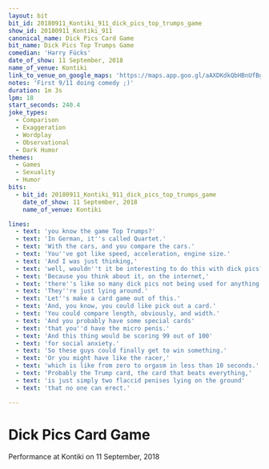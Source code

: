 ```yaml
---
layout: bit
bit_id: 20180911_Kontiki_911_dick_pics_top_trumps_game
show_id: 20180911_Kontiki_911
canonical_name: Dick Pics Card Game
bit_name: Dick Pics Top Trumps Game
comedian: 'Harry Fücks'
date_of_show: 11 September, 2018
name_of_venue: Kontiki
link_to_venue_on_google_maps: 'https://maps.app.goo.gl/aAXDKdkQbHBnUfBg7'
notes: 'First 9/11 doing comedy ;)'
duration: 1m 3s
lpm: 18
start_seconds: 240.4
joke_types:
  - Comparison
  - Exaggeration
  - Wordplay
  - Observational
  - Dark Humor
themes:
  - Games
  - Sexuality
  - Humor
bits:
  - bit_id: 20180911_Kontiki_911_dick_pics_top_trumps_game
    date_of_show: 11 September, 2018
    name_of_venue: Kontiki

lines:
  - text: 'you know the game Top Trumps?'
  - text: 'In German, it''s called Quartet.'
  - text: 'With the cars, and you compare the cars.'
  - text: 'You''ve got like speed, acceleration, engine size.'
  - text: 'And I was just thinking,'
  - text: 'well, wouldn''t it be interesting to do this with dick pics?'
  - text: 'Because you think about it, on the internet,'
  - text: 'there''s like so many dick pics not being used for anything.'
  - text: 'They''re just lying around.'
  - text: 'Let''s make a card game out of this.'
  - text: 'And, you know, you could like pick out a card.'
  - text: 'You could compare length, obviously, and width.'
  - text: 'And you probably have some special cards'
  - text: 'that you''d have the micro penis.'
  - text: 'And this thing would be scoring 99 out of 100'
  - text: 'for social anxiety.'
  - text: 'So these guys could finally get to win something.'
  - text: 'Or you might have like the racer,'
  - text: 'which is like from zero to orgasm in less than 10 seconds.'
  - text: 'Probably the Trump card, the card that beats everything,'
  - text: 'is just simply two flaccid penises lying on the ground'
  - text: 'that no one can erect.'

---
```


# Dick Pics Card Game

Performance at Kontiki on 11 September, 2018
